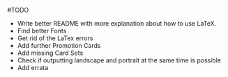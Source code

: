 #TODO

- Write better README with more explanation about how to use LaTeX.
- Find better Fonts
- Get rid of the LaTex errors
- Add further Promotion Cards
- Add missing Card Sets
- Check if outputting landscape and portrait at the same time is possible
- Add errata